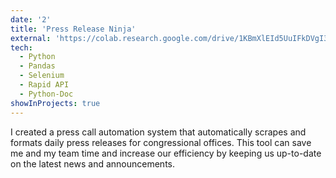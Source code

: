 ```yaml
---
date: '2'
title: 'Press Release Ninja'
external: 'https://colab.research.google.com/drive/1KBmXlEId5UuIFkDVgI3CylIM709RdC8y?usp=sharing'
tech:
  - Python
  - Pandas
  - Selenium
  - Rapid API
  - Python-Doc
showInProjects: true
---
```


I created a press call automation system that automatically scrapes and formats daily press releases for congressional offices. This tool can save me and my team time and increase our efficiency by keeping us up-to-date on the latest news and announcements.
